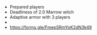 - Prepared players
- Deadliness of 2.0 Marrow witch
- Adaptive armor with 3 players
- 
- https://forms.gle/FmepSRmYoK2dN3k49